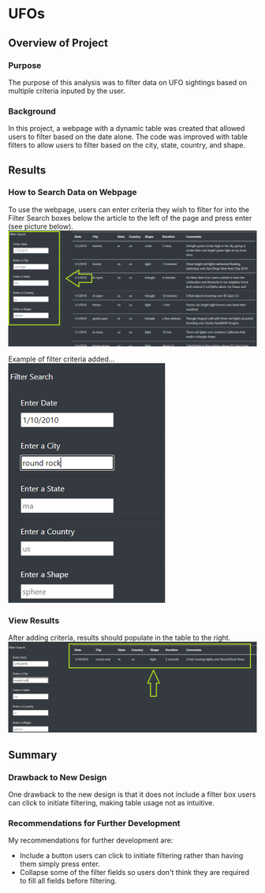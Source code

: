 # UFOs
## Overview of Project
### Purpose
The purpose of this analysis was to filter data on UFO sightings based on multiple criteria inputed by the user.

### Background
In this project, a webpage with a dynamic table was created that allowed users to filter based on the date alone.  The code was improved with table filters to allow users to filter based on the city, state, country, and shape.

## Results
### How to Search Data on Webpage
To use the webpage, users can enter criteria they wish to filter for into the Filter Search boxes below the article to the left of the page and press enter (see picture below).
![filter_search](Resources/filter_search.png)

Example of filter criteria added...
![filter_search_input](Resources/filter_search_input.png)

### View Results
After adding criteria, results should populate in the table to the right.
![results](Resources/results.png)

## Summary
### Drawback to New Design
One drawback to the new design is that it does not include a filter box users can click to initiate filtering, making table usage not as intuitive.

### Recommendations for Further Development
My recommendations for further development are:
- Include a button users can click to initiate filtering rather than having them simply press enter.
- Collapse some of the filter fields so users don't think they are required to fill all fields before filtering.
